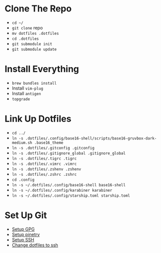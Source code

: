 # Clone The Repo
- `cd ~/`
- `git clone` repo
- `mv dotfiles .dotfiles`
- `cd .dotfiles`
- `git submodule init`
- `git submodule update`

# Install Everything
- `brew bundles install`
- Install `vim-plug`
- Install `antigen`
- `topgrade`

# Link Up Dotfiles
- `cd ../`
- `ln -s .dotfiles/.config/base16-shell/scripts/base16-gruvbox-dark-medium.sh .base16_theme`
- `ln -s .dotfiles/.gitconfig .gitconfig`
- `ln -s .dotfiles/.gitignore_global .gitignore_global`
- `ln -s .dotfiles/.tigrc .tigrc`
- `ln -s .dotfiles/.vimrc .vimrc`
- `ln -s .dotfiles/.zshenv .zshenv`
- `ln -s .dotfiles/.zshrc .zshrc`
- `cd .config`
- `ln -s ~/.dotfiles/.config/base16-shell base16-shell`
- `ln -s ~/.dotfiles/.config/karabiner karabiner`
- `ln -s ~/.dotfiles/.config/starship.toml starship.toml`

# Set Up Git
- [Setup GPG](https://docs.github.com/en/authentication/managing-commit-signature-verification)
- [Setup pinetry](https://dev.to/zemse/setup-gpg-on-macos-2iib)
- [Setup SSH](https://docs.github.com/en/authentication/connecting-to-github-with-ssh)
- [Change dotfiles to ssh](https://docs.github.com/en/get-started/getting-started-with-git/managing-remote-repositories#changing-a-remote-repositorys-url)